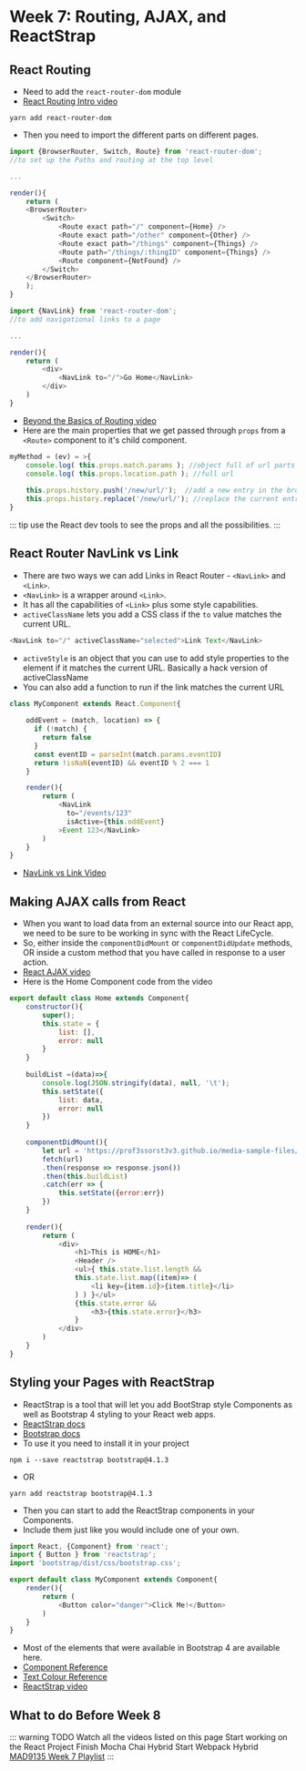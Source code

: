 # Week 7: Routing, AJAX, and ReactStrap

## React Routing

- Need to add the `react-router-dom` module
- [React Routing Intro video](https://www.youtube.com/watch?v=y2aOOU8GMwA)

```
yarn add react-router-dom
```

- Then you need to import the different parts on different pages.

```javascript
import {BrowserRouter, Switch, Route} from 'react-router-dom';
//to set up the Paths and routing at the top level

...

render(){
    return (
    <BrowserRouter>
        <Switch>
            <Route exact path="/" component={Home} />
            <Route exact path="/other" component={Other} />
            <Route exact path="/things" component={Things} />
            <Route path="/things/:thingID" component={Things} />
            <Route component={NotFound} />
        </Switch>
    </BrowserRouter>
    );
}
```

```javascript
import {NavLink} from 'react-router-dom';
//to add navigational links to a page

...

render(){
    return (
        <div>
            <NavLink to="/">Go Home</NavLink>
        </div>
    )
}
```

- [Beyond the Basics of Routing video](https://www.youtube.com/watch?v=uBLRO5eUmQw)
- Here are the main properties that we get passed through `props` from a `<Route>` component to it's child component.

```javascript
myMethod = (ev) = >{
    console.log( this.props.match.params ); //object full of url parts
    console.log( this.props.location.path ); //full url 
    
    this.props.history.push('/new/url/');  //add a new entry in the browser history and cause a pageload
    this.props.history.replace('/new/url/'); //replace the current entry with a new one and reload
}
```

::: tip
use the React dev tools to see the props and all the possibilities.
:::


## React Router NavLink vs Link

- There are two ways we can add Links in React Router - `<NavLink>` and `<Link>`.
- `<NavLink>` is a wrapper around `<Link>`.
- It has all the capabilities of `<Link>` plus some style capabilities.
- `activeClassName` lets you add a CSS class if the `to` value matches the current URL.
```javascript
<NavLink to="/" activeClassName="selected">Link Text</NavLink>
```
- `activeStyle` is an object that you can use to add style properties to the element if it matches the current URL. Basically a hack version of activeClassName
- You can also add a function to run if the link matches the current URL

```javascript
class MyComponent extends React.Component{
    
    oddEvent = (match, location) => {
      if (!match) {
        return false
      }
      const eventID = parseInt(match.params.eventID)
      return !isNaN(eventID) && eventID % 2 === 1
    }

    render(){
        return (
            <NavLink
              to="/events/123"
              isActive={this.oddEvent}
            >Event 123</NavLink>
        )
    }
}
```
- [NavLink vs Link Video](https://www.youtube.com/watch?v=UjAmXiNE68E)


## Making AJAX calls from React

- When you want to load data from an external source into our React app, we need to be sure to be working in sync with the React LifeCycle.
- So, either inside the `componentDidMount` or `componentDidUpdate` methods, OR inside a custom method that you have called in response to a user action.
- [React AJAX video](https://www.youtube.com/watch?v=xg7NRRdBWzg) 
- Here is the Home Component code from the video

```javascript
export default class Home extends Component{
    constructor(){
        super();
        this.state = {
            list: [],
            error: null
        }
    }
    
    buildList =(data)=>{
        console.log(JSON.stringify(data), null, '\t');
        this.setState({
            list: data,
            error: null
        })
    }
    
    componentDidMount(){
        let url = 'https://prof3ssorst3v3.github.io/media-sample-files/products.json';
        fetch(url)
        .then(response => response.json())
        .then(this.buildList)
        .catch(err => {
            this.setState({error:err})
        })
    }
    
    render(){
        return (
            <div>
                <h1>This is HOME</h1>
                <Header />
                <ul>{ this.state.list.length &&
                this.state.list.map((item)=> (
                    <li key={item.id}>{item.title}</li>
                ) ) }</ul>
                {this.state.error &&
                    <h3>{this.state.error}</h3>
                }
            </div>
        )
    }
}
```


## Styling your Pages with ReactStrap

- ReactStrap is a tool that will let you add BootStrap style Components as well as Bootstrap 4 styling to your React web apps.
- [ReactStrap docs](https://reactstrap.github.io/)
- [Bootstrap docs](http://getbootstrap.com/docs/4.1/getting-started/introduction/)
- To use it you need to install it in your project
```
npm i --save reactstrap bootstrap@4.1.3
```
- OR
```
yarn add reactstrap bootstrap@4.1.3
```
- Then you can start to add the ReactStrap components in your Components.
- Include them just like you would include one of your own.

```javascript
import React, {Component} from 'react';
import { Button } from 'reactstrap';
import 'bootstrap/dist/css/bootstrap.css';

export default class MyComponent extends Component{
    render(){
        return (
            <Button color="danger">Click Me!</Button>
        )
    }
}
```

- Most of the elements that were available in Bootstrap 4 are available here.
- [Component Reference](https://reactstrap.github.io/components/alerts/)
- [Text Colour Reference](https://reactstrap.github.io/utilities/colors/)
- [ReactStrap video](https://www.youtube.com/watch?v=JwJfR0mtnCE)




## What to do Before Week 8

::: warning TODO
Watch all the videos listed on this page
Start working on the React Project
Finish Mocha Chai Hybrid
Start Webpack Hybrid
[MAD9135 Week 7 Playlist](https://www.youtube.com/watch?v=JwJfR0mtnCE&list=PLyuRouwmQCjnq8aIslSyBxrOJPUAD4dxO)
:::
